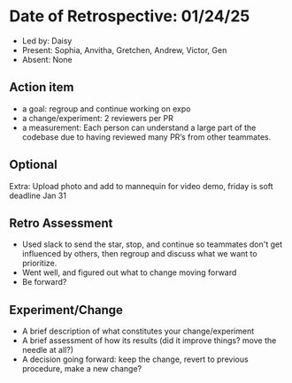# Date of Retrospective: 01/24/25

* Led by: Daisy
* Present: Sophia, Anvitha, Gretchen, Andrew, Victor, Gen
* Absent: None

## Action item

* a goal: regroup and continue working on expo
* a change/experiment: 2 reviewers per PR
* a measurement: Each person can understand a large part of the codebase due to having reviewed many PR’s from other teammates.

## Optional

Extra: Upload photo and add to mannequin for video demo, friday is soft deadline Jan 31

## Retro Assessment

* Used slack to send the star, stop, and continue so teammates don't get influenced by others, then regroup and discuss what we want to prioritize.
* Went well, and figured out what to change moving forward
* Be forward?

## Experiment/Change

* A brief description of what constitutes your change/experiment
* A brief assessment of how its results (did it improve things? move the needle at all?)
* A decision going forward: keep the change, revert to previous procedure, make a new change? 
